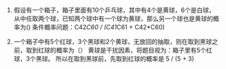 <!--
 * @Author: your name
 * @Date: 2022-02-28 20:43:50
 * @LastEditTime: 2022-02-28 20:58:44
 * @LastEditors: Please set LastEditors
 * @Description: 打开koroFileHeader查看配置 进行设置: https://github.com/OBKoro1/koro1FileHeader/wiki/%E9%85%8D%E7%BD%AE
 * @FilePath: /fe_interview/专业基础/数学类.md
-->
1. 假设有一个箱子，箱子里面有10个乒乓球，其中有4个是黄球，6个是白球，从中任取两个球，已知两个球中有一个球为黄球，那么另一个球也是黄球的概率为()
条件概率问题：C42*C60 / (C41*C61 + C42*C60)

2. 一个箱子中有5个红球，3个黑球和2个黄球，无放回的抽取，则在取到黑球之前，取到红球的概率为（）
黄球是干扰因素，将题目视为：箱子里有5个红球，3个黑球。
所以在取到黑球前，先取到红球的概率是 5 / (5 + 3)